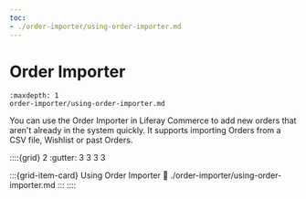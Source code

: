 ```yaml
---
toc:
- ./order-importer/using-order-importer.md
---
```

# Order Importer

```{toctree}
:maxdepth: 1
order-importer/using-order-importer.md
```

You can use the Order Importer in Liferay Commerce to add new orders that aren't already in the system quickly. It supports importing Orders from a CSV file, Wishlist or past Orders.

::::{grid} 2
:gutter: 3 3 3 3

:::{grid-item-card} Using Order Importer
:link: ./order-importer/using-order-importer.md
:::
::::
